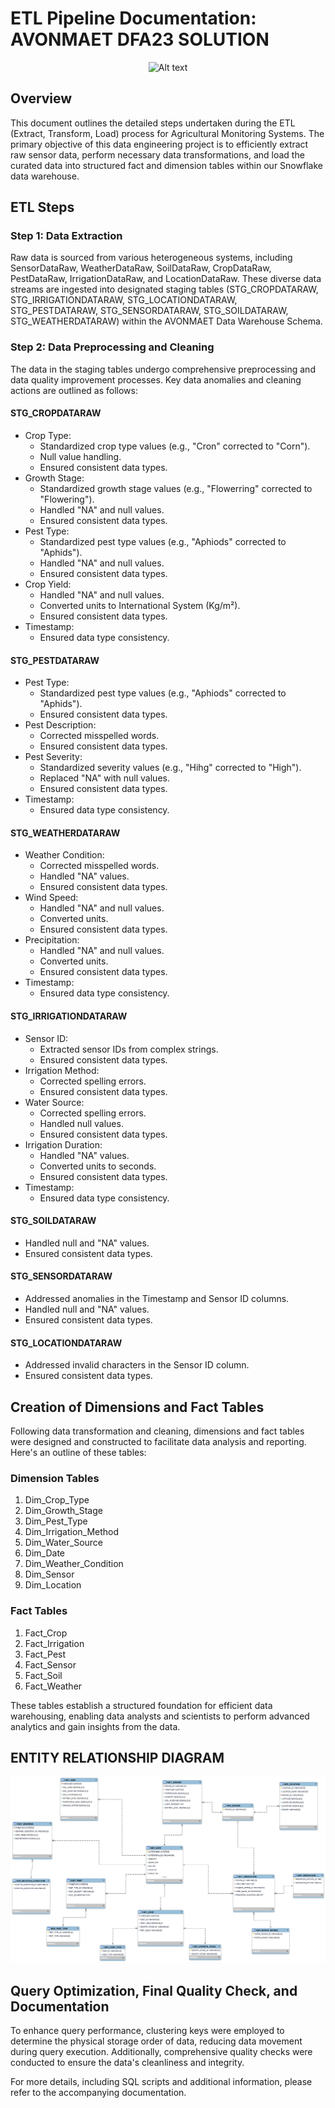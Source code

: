 # ETL Pipeline Documentation: AVONMAET DFA23 SOLUTION

<p align="center" > <img  src="https://github.com/Ebuka456/DE_ETL_DATAFEST2023/blob/main/DE_ETL_DATAFEST2023/ETL.png" alt="Alt text" style= "width: 700px; height: 350px"/></p>

## Overview
This document outlines the detailed steps undertaken during the ETL (Extract, Transform, Load) process for Agricultural Monitoring Systems. The primary objective of this data engineering project is to efficiently extract raw sensor data, perform necessary data transformations, and load the curated data into structured fact and dimension tables within our Snowflake data warehouse.

## ETL Steps

### Step 1: Data Extraction
Raw data is sourced from various heterogeneous systems, including SensorDataRaw, WeatherDataRaw, SoilDataRaw, CropDataRaw, PestDataRaw, IrrigationDataRaw, and LocationDataRaw. These diverse data streams are ingested into designated staging tables (STG_CROPDATARAW, STG_IRRIGATIONDATARAW, STG_LOCATIONDATARAW, STG_PESTDATARAW, STG_SENSORDATARAW, STG_SOILDATARAW, STG_WEATHERDATARAW) within the AVONMAET Data Warehouse Schema.

### Step 2: Data Preprocessing and Cleaning
The data in the staging tables undergo comprehensive preprocessing and data quality improvement processes. Key data anomalies and cleaning actions are outlined as follows:

#### STG_CROPDATARAW
- Crop Type:
  - Standardized crop type values (e.g., "Cron" corrected to "Corn").
  - Null value handling.
  - Ensured consistent data types.
- Growth Stage:
  - Standardized growth stage values (e.g., "Flowerring" corrected to "Flowering").
  - Handled "NA" and null values.
  - Ensured consistent data types.
- Pest Type:
  - Standardized pest type values (e.g., "Aphiods" corrected to "Aphids").
  - Handled "NA" and null values.
  - Ensured consistent data types.
- Crop Yield:
  - Handled "NA" and null values.
  - Converted units to International System (Kg/m²).
  - Ensured consistent data types.
- Timestamp:
  - Ensured data type consistency.

#### STG_PESTDATARAW
- Pest Type:
  - Standardized pest type values (e.g., "Aphiods" corrected to "Aphids").
  - Ensured consistent data types.
- Pest Description:
  - Corrected misspelled words.
  - Ensured consistent data types.
- Pest Severity:
  - Standardized severity values (e.g., "Hihg" corrected to "High").
  - Replaced "NA" with null values.
  - Ensured consistent data types.
- Timestamp:
  - Ensured data type consistency.

#### STG_WEATHERDATARAW
- Weather Condition:
  - Corrected misspelled words.
  - Handled "NA" values.
  - Ensured consistent data types.
- Wind Speed:
  - Handled "NA" and null values.
  - Converted units.
  - Ensured consistent data types.
- Precipitation:
  - Handled "NA" and null values.
  - Converted units.
  - Ensured consistent data types.
- Timestamp:
  - Ensured data type consistency.

#### STG_IRRIGATIONDATARAW
- Sensor ID:
  - Extracted sensor IDs from complex strings.
  - Ensured consistent data types.
- Irrigation Method:
  - Corrected spelling errors.
  - Ensured consistent data types.
- Water Source:
  - Corrected spelling errors.
  - Handled null values.
  - Ensured consistent data types.
- Irrigation Duration:
  - Handled "NA" values.
  - Converted units to seconds.
  - Ensured consistent data types.
- Timestamp:
  - Ensured data type consistency.

#### STG_SOILDATARAW
- Handled null and "NA" values.
- Ensured consistent data types.

#### STG_SENSORDATARAW
- Addressed anomalies in the Timestamp and Sensor ID columns.
- Handled null and "NA" values.
- Ensured consistent data types.

#### STG_LOCATIONDATARAW
- Addressed invalid characters in the Sensor ID column.
- Ensured consistent data types.

## Creation of Dimensions and Fact Tables
Following data transformation and cleaning, dimensions and fact tables were designed and constructed to facilitate data analysis and reporting. Here's an outline of these tables:

### Dimension Tables
1. Dim_Crop_Type
2. Dim_Growth_Stage
3. Dim_Pest_Type
4. Dim_Irrigation_Method
5. Dim_Water_Source
6. Dim_Date
7. Dim_Weather_Condition
8. Dim_Sensor
9. Dim_Location

### Fact Tables
1. Fact_Crop
2. Fact_Irrigation
3. Fact_Pest
4. Fact_Sensor
5. Fact_Soil
6. Fact_Weather

These tables establish a structured foundation for efficient data warehousing, enabling data analysts and scientists to perform advanced analytics and gain insights from the data.

## ENTITY RELATIONSHIP DIAGRAM

![](https://github.com/Ebuka456/AVONMAET-DFA23-DE-SOLUTION/blob/main/DE_ETL_DATAFEST2023/ERD.png)


## Query Optimization, Final Quality Check, and Documentation
To enhance query performance, clustering keys were employed to determine the physical storage order of data, reducing data movement during query execution. Additionally, comprehensive quality checks were conducted to ensure the data's cleanliness and integrity.

For more details, including SQL scripts and additional information, please refer to the accompanying documentation.
